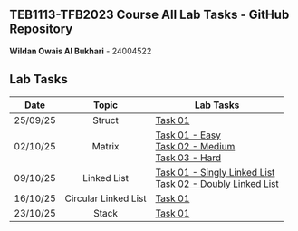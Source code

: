 ## TEB1113-TFB2023 Course All Lab Tasks - GitHub Repository

**Wildan Owais Al Bukhari** - 24004522

## Lab Tasks

| Date | Topic | Lab Tasks |
|------|-------|-----------|
| 25/09/25 | <div align="center">Struct</div> | [Task 01](https://github.com/wildanOW/TEB1113-TFB2023-LAB-ADS/blob/main/Lab1/Lab1.cpp) |
| 02/10/25 | <div align="center">Matrix</div> | [Task 01 - Easy](https://github.com/wildanOW/TEB1113-TFB2023-LAB-ADS/blob/main/Lab2/Lab2Easy.cpp)<br>[Task 02 - Medium](https://github.com/wildanOW/TEB1113-TFB2023-LAB-ADS/blob/main/Lab2/Lab2Medium.cpp)<br>[Task 03 - Hard](https://github.com/wildanOW/TEB1113-TFB2023-LAB-ADS/blob/main/(2)--02_10_25/Lab2Hard.cpp)|
| 09/10/25 | <div align="center">Linked List</div> | [Task 01 - Singly Linked List](https://github.com/wildanOW/TEB1113-TFB2023-LAB-ADS/blob/main/(3)--09_10_25/Lab3Singly.cpp)<br>[Task 02 - Doubly Linked List](https://github.com/wildanOW/TEB1113-TFB2023-LAB-ADS/blob/main/(3)--09_10_25/Lab3Doubly.cpp) |
| 16/10/25 | <div align="center">Circular Linked List</div> | [Task 01](https://github.com/wildanOW/TEB1113-TFB2023-LAB-ADS/blob/main/(4)--16_10_25/Lab4Circular.cpp) |
| 23/10/25 | <div align="center">Stack</div> | [Task 01](https://github.com/wildanOW/TEB1113-TFB2023-LAB-ADS/blob/main/(5)--23_10_25/Lab5Stack.cpp) |


